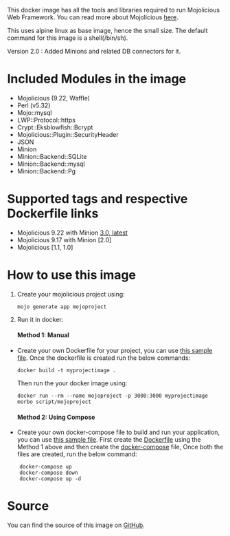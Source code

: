 
This docker image has all the tools and libraries required to run Mojolicious Web Framework. You can read more about Mojolicious [here](https://www.mojolicious.org).

This uses alpine linux as base image, hence the small size. The default command for this image is a shell(/bin/sh).

Version 2.0 : Added Minions and related DB connectors for it.

# Included Modules in the image

* Mojolicious (9.22, Waffle)
* Perl (v5.32)
* Mojo::mysql
* LWP::Protocol::https
* Crypt::Eksblowfish::Bcrypt
* Mojolicious::Plugin::SecurityHeader
* JSON
* Minion
* Minion::Backend::SQLite
* Minion::Backend::mysql
* Minion::Backend::Pg



# Supported tags and respective Dockerfile links

* Mojolicious 9.22 with Minion [3.0, latest](https://github.com/curioustechnoid/mojolicious/blob/main/Docker/Dockerfile)
* Mojolicious 9.17 with Minion [2.0]
* Mojolicious [1.1, 1.0]


# How to use this image


1. Create your mojolicious project using:

    `mojo generate app mojoproject`

2. Run it in docker:

   #### Method 1: Manual

* Create your own Dockerfile for your project, you can use [this sample file](https://github.com/curioustechnoid/mojolicious/blob/main/Docker/sample/Dockerfile). Once the dockerfile is created run the below commands:

    `docker build -t myprojectimage .`

   Then run the your docker image using:

    `docker run --rm --name mojoproject -p 3000:3000 myprojectimage morbo script/mojoproject`

   #### Method 2: Using Compose

* Create your own docker-compose file to build and run your application, you can use [this sample file](https://github.com/curioustechnoid/mojolicious/blob/main/Docker/sample/docker-compose.yml). First create the [Dockerfile](https://github.com/curioustechnoid/mojolicious/blob/main/Docker/sample/Dockerfile) using the Method 1 above and then create the [docker-compose](https://github.com/curioustechnoid/mojolicious/blob/main/Docker/sample/docker-compose.yml) file, Once both the files are created, run the below command:

```
    docker-compose up
    docker-compose down
    docker-compose up -d
```


# Source

You can find the source of this image on [GitHub](https://github.com/curioustechnoid/mojolicious/blob/main/Docker).

